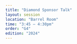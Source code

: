 ```yaml
---
title: "Diamond Sponsor Talk"
layout: session
location: "Barrel Room"
time: "3:45 — 4:30pm"
order: "G4"
edition: "2024"
---
```


